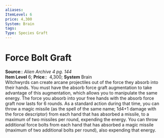 ```yaml
---
aliases: 
ItemLevel: 6
price: 4,300
System: Brain
tags: 
Type: Species Graft
---
```


# Force Bolt Graft

**Source**:: _Alien Archive 4 pg. 144_  
**Item Level** 6;
**Price**::  4,300; **System** Brain  
Witchwyrds can create arcane projectiles out of the force they absorb into their hands. You must have the absorb force graft augmentation to take advantage of this augmentation, which allows you to manipulate the same energy. The force you absorb into your free hands with the absorb force graft now lasts for 6 rounds. As a standard action during that time, you can throw a magic missile (as the spell of the same name; 1d4+1 damage with the force descriptor) from each hand that has absorbed a missile, to a maximum of two missiles per round, expending the energy. You can throw additional force bolts from each hand that has absorbed a magic missile (maximum of two additional bolts per round), also expending that energy.

